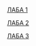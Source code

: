 [ЛАБА 1](https://github.com/Jarelino/Homeworks/tree/master/%D0%9B%D0%B0%D0%B1%D1%8B/Lab01)

[ЛАБА 2](https://github.com/Jarelino/Homeworks/tree/master/%D0%9B%D0%B0%D0%B1%D1%8B/Lab02)

[ЛАБА 3](https://github.com/Jarelino/Homeworks/tree/master/%D0%9B%D0%B0%D0%B1%D1%8B/Lab03)
